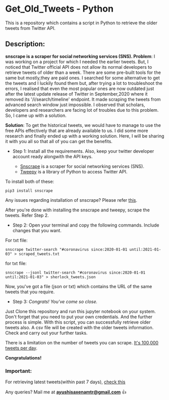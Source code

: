 # Get_Old_Tweets - Python
This is a repository which contains a script in Python to retrieve the older tweets from Twitter API.

## Description: 

**snscrape is a scraper for social networking services (SNS). 
Problem**: I was working on a project for which I needed the earlier tweets. But, I noticed that Twitter official API does not allow its normal developers to retrieve tweets of older than a week. There are some pre-built tools for the same but mostly,they are paid ones. I searched for some alternative to get the tweets and I luckily found them but, after trying a lot to troubleshoot the errors, I realised that even the most popular ones are now outdated just after the latest update release of Twitter in September,2020 where it removed its '/i/search/timeline' endpoint. It made scraping the tweets from advanced search window just impossible. I observed that scholars, developers and researchers are facing lot of troubles due to this problem. So, I came up with a solution.

**Solution**: To get the historical tweets, we would have to manage to use the free APIs effectively that are already available to us.  I did some more research and finally ended up with a working solution. Here, I will be sharing it with you all so that all of you can get the benefits.

- Step 1: Install all the requirements. Also, keep your twitter developer account ready alongwith the API keys.

   - [Snscrape](https://github.com/JustAnotherArchivist/snscrape) is a scraper for social networking services (SNS). 
   - [Tweepy](https://github.com/itsayushisaxena/tweepy) is a library of Python to access Twitter API. 

To install both of these:

    pip3 install snscrape
    
Any issues regarding installation of snscrape? Please refer [this](https://github.com/JustAnotherArchivist/snscrape).

After you're done with installing the snscrape and tweepy, scrape the tweets. Refer Step 2.

- Step 2: Open your terminal and copy the following commands. Include changes that you want.

For txt file:
```
snscrape twitter-search "#coronavirus since:2020-01-01 until:2021-01-03" > scraped_tweets.txt
```
for txt file:
```
snscrape --jsonl twitter-search "#coronavirus since:2020-01-01 until:2021-01-03" > sherlock_tweets.json
```
Now, you've got a file (json or txt) which contains the URL of the same tweets that you require.

- Step 3: *Congrats! You've come so close.*

Just Clone this repository and run this jupyter notebook on your system. Don't forget that you need to put your own credentials. And the further process is simple. With this script, you can successfully retrieve older tweets also. A csv file will be created with the older tweets information. Check and carry out your further tasks.

There is a limitation on the number of tweets you can scrape. [It's 100,000 tweets per day](https://developer.twitter.com/en/docs/twitter-api/v1/tweets/timelines/faq). 

 **Congratulations!**

    
    
### Important:

For retrieving latest tweets(within past 7 days), [check this](https://github.com/itsayushisaxena/Tweet-retrieval-for-Sentiment-Analysis)

Any queries? Mail me at **ayushisaxenamtr@gmail.com** :+1:
